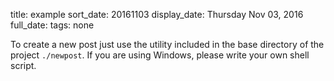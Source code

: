 title: example
sort_date: 20161103
display_date: Thursday Nov 03, 2016
full_date: 
tags: none

To create a new post just use the utility included in the base directory of the project ```./newpost```. If you are using Windows, please write your own shell script.
